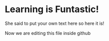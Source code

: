 # Learning is Funtastic!

She said to put your own text here so here it is!

Now we are editing this file inside github
